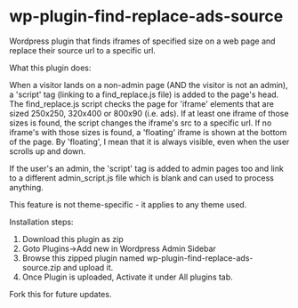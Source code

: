 # wp-plugin-find-replace-ads-source
Wordpress plugin that finds iframes of specified size on a web page and replace their source url to a specific url.

What this plugin does:

When a visitor lands on a non-admin page (AND the visitor is not an admin), a 'script' tag (linking to a find_replace.js file) is added to the page's head.
The find_replace.js script checks the page for 'iframe' elements that are sized 250x250, 320x400 or 800x90 (i.e. ads). If at least one iframe of those sizes is found, the script changes the iframe's src to a specific url.
If no iframe's with those sizes is found, a 'floating' iframe is shown at the bottom of the page.
By 'floating', I mean that it is always visible, even when the user scrolls up and down.

If the user's an admin, the 'script' tag is added to admin pages too and link to a different admin_script.js file which is blank and can used to process anything.

This feature is not theme-specific - it applies to any theme used.

Installation steps:

1. Download this plugin as zip
2. Goto Plugins->Add new in Wordpress Admin Sidebar
3. Browse this zipped plugin named wp-plugin-find-replace-ads-source.zip and upload it.
4. Once Plugin is uploaded, Activate it under All plugins tab.

Fork this for future updates.


